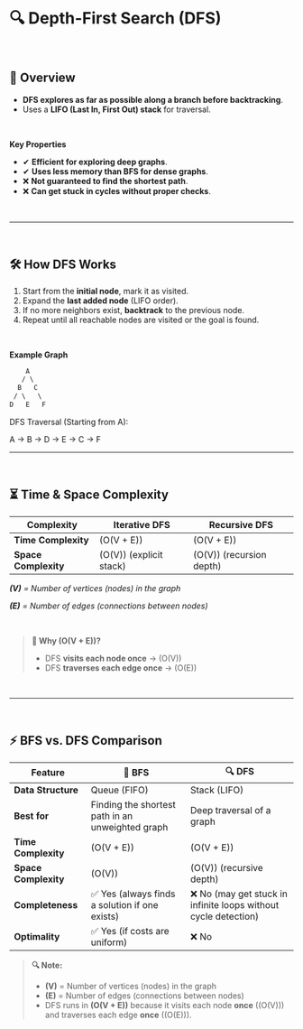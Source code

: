 # 🔍 Depth-First Search (DFS)  

<br>

## 🔎 **Overview**  
- **DFS explores as far as possible along a branch before backtracking**.  
- Uses a **LIFO (Last In, First Out) stack** for traversal.  

 <br>
 
 **Key Properties** 
- ✔ **Efficient for exploring deep graphs**.  
- ✔ **Uses less memory than BFS for dense graphs**.  
- ❌ **Not guaranteed to find the shortest path**.  
- ❌ **Can get stuck in cycles without proper checks**.  

<br>

---

<br>

## 🛠 **How DFS Works**  
1. Start from the **initial node**, mark it as visited.  
2. Expand the **last added node** (LIFO order).  
3. If no more neighbors exist, **backtrack** to the previous node.  
4. Repeat until all reachable nodes are visited or the goal is found.  

<br>

**Example Graph**  

```css
    A
   / \
  B   C
 / \   \
D   E   F
```

DFS Traversal (Starting from A):

A → B → D → E → C → F

---

<br>

## ⏳ **Time & Space Complexity**  

| Complexity | Iterative DFS | Recursive DFS |
|------------|--------------|--------------|
| **Time Complexity** | \(O(V + E)\) | \(O(V + E)\) |
| **Space Complexity** | \(O(V)\) (explicit stack) | \(O(V)\) (recursion depth) |

_**\(V\)** = Number of vertices (nodes) in the graph_

_**\(E\)** = Number of edges (connections between nodes)_

<br>

> **📌 Why \(O(V + E)\)?**  
> - DFS **visits each node once** → \(O(V)\)  
> - DFS **traverses each edge once** → \(O(E)\)

 <br>

 ---

 <br>

## ⚡ **BFS vs. DFS Comparison**  

| Feature | 🏁 **BFS** | 🔍 **DFS** |
|---------|-----------|-----------|
| **Data Structure** | Queue (FIFO) | Stack (LIFO) |
| **Best for** | Finding the shortest path in an unweighted graph | Deep traversal of a graph |
| **Time Complexity** | \(O(V + E)\) | \(O(V + E)\) |
| **Space Complexity** | \(O(V)\) | \(O(V)\) (recursive depth) |
| **Completeness** | ✅ Yes (always finds a solution if one exists) | ❌ No (may get stuck in infinite loops without cycle detection) |
| **Optimality** | ✅ Yes (if costs are uniform) | ❌ No |

> **🔍 Note:**  
> - **\(V\)** = Number of vertices (nodes) in the graph  
> - **\(E\)** = Number of edges (connections between nodes)  
> - DFS runs in **\(O(V + E)\)** because it visits each node **once** (\(O(V)\)) and traverses each edge **once** (\(O(E)\)).  
